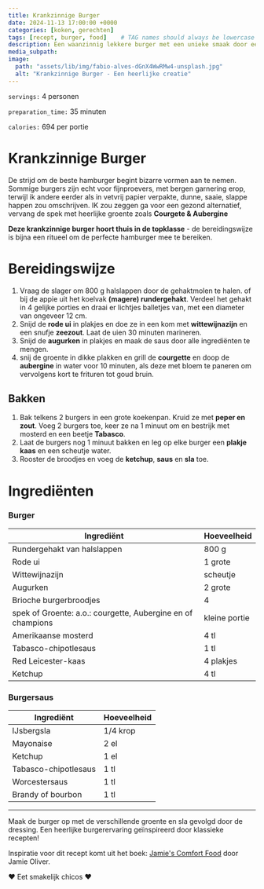 ```yaml
---
title: Krankzinnige Burger
date: 2024-11-13 17:00:00 +0000
categories: [koken, gerechten]
tags: [recept, burger, food]    # TAG names should always be lowercase
description: Een waanzinnig lekkere burger met een unieke smaak door een mosterd-Tabasco-chipotlesaus.
media_subpath: 
image:
  path: "assets/lib/img/fabio-alves-dGnX4WwRMw4-unsplash.jpg"
  alt: "Krankzinnige Burger - Een heerlijke creatie"
---
```


`servings:`  4 personen

`preparation_time:`  35 minuten

`calories:`  694 per portie

# Krankzinnige Burger

De strijd om de beste hamburger begint bizarre vormen aan te nemen. Sommige burgers zijn echt voor fijnproevers, met bergen garnering erop, terwijl ik andere eerder als in vetvrij papier verpakte, dunne, saaie, slappe happen zou omschrijven. IK zou zeggen ga voor een gezond alternatief, vervang de spek met heerlijke groente zoals **Courgete & Aubergine**

**Deze krankzinnige burger hoort thuis in de topklasse** - de bereidingswijze is bijna een ritueel om de perfecte hamburger mee te bereiken.

# Bereidingswijze

1. Vraag de slager om 800 g halslappen door de gehaktmolen te halen. of bij de appie uit het koelvak **(magere) rundergehakt**. Verdeel het gehakt in 4 gelijke porties en draai er lichtjes balletjes van, met een diameter van ongeveer 12 cm.
2. Snijd de **rode ui** in plakjes en doe ze in een kom met **wittewijnazijn** en een snufje **zeezout**. Laat de uien 30 minuten marineren.
3. Snijd de **augurken** in plakjes en maak de saus door alle ingrediënten te mengen.
4. snij de groente in dikke plakken en grill de **courgette** en doop de **aubergine** in water voor 10 minuten, als deze met bloem te paneren om vervolgens kort te frituren tot goud bruin. 

## Bakken

1. Bak telkens 2 burgers in een grote koekenpan. Kruid ze met **peper en zout**. Voeg 2 burgers toe, keer ze na 1 minuut om en bestrijk met mosterd en een beetje **Tabasco**.
2. Laat de burgers nog 1 minuut bakken en leg op elke burger een **plakje kaas** en een scheutje water.
3. Rooster de broodjes en voeg de **ketchup**, **saus** en **sla** toe.

# Ingrediënten

### Burger

| Ingrediënt                                                  | Hoeveelheid   |
| ----------------------------------------------------------- | ------------- |
| Rundergehakt van halslappen                                 | 800 g         |
| Rode ui                                                     | 1 grote       |
| Wittewijnazijn                                              | scheutje      |
| Augurken                                                    | 2 grote       |
| Brioche burgerbroodjes                                      | 4             |
| spek of Groente: a.o.: courgette, Aubergine en of champions | kleine portie |
| Amerikaanse mosterd                                         | 4 tl          |
| Tabasco-chipotlesaus                                        | 1 tl          |
| Red Leicester-kaas                                          | 4 plakjes     |
| Ketchup                                                     | 4 tl          |

### Burgersaus

| Ingrediënt           | Hoeveelheid |
| -------------------- | ----------- |
| IJsbergsla           | 1/4 krop    |
| Mayonaise            | 2 el        |
| Ketchup              | 1 el        |
| Tabasco-chipotlesaus | 1 tl        |
| Worcestersaus        | 1 tl        |
| Brandy of bourbon    | 1 tl        |

---

Maak de burger op met de verschillende groente en sla gevolgd door de dressing. 
Een heerlijke burgerervaring geïnspireerd door klassieke recepten!


Inspiratie voor dit recept komt uit het boek: <a href="https://www.bol.com/nl/nl/p/jamie-s-comfort-food/9200000030602674/" target="_blank">Jamie's Comfort Food</a> door Jamie Oliver.

❤️ Eet smakelijk chicos ❤️
